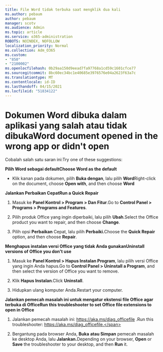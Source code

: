 ```yaml
---
title: File Word tidak terbuka saat mengklik dua kali
ms.author: pebaum
author: pebaum
manager: scotv
ms.audience: Admin
ms.topic: article
ms.service: o365-administration
ROBOTS: NOINDEX, NOFOLLOW
localization_priority: Normal
ms.collection: Adm_O365
ms.custom:
- "850"
- "2100002"
ms.openlocfilehash: 0b29aa150d9eead7fa97768a1cd59c1601cfce77
ms.sourcegitcommit: 8bc60ec34bc1e40685e3976576e04a2623f63a7c
ms.translationtype: MT
ms.contentlocale: id-ID
ms.lasthandoff: 04/15/2021
ms.locfileid: "51834122"
---
```

# <a name="word-document-opened-in-the-wrong-app-or-didnt-open"></a><span data-ttu-id="83040-102">Dokumen Word dibuka dalam aplikasi yang salah atau tidak dibuka</span><span class="sxs-lookup"><span data-stu-id="83040-102">Word document opened in the wrong app or didn't open</span></span>

<span data-ttu-id="83040-103">Cobalah salah satu saran ini:</span><span class="sxs-lookup"><span data-stu-id="83040-103">Try one of these suggestions:</span></span>

<span data-ttu-id="83040-104">**Pilih Word sebagai default**</span><span class="sxs-lookup"><span data-stu-id="83040-104">**Choose Word as the default**</span></span>

- <span data-ttu-id="83040-105">Klik kanan pada dokumen, pilih **Buka dengan**, lalu pilih **Word**</span><span class="sxs-lookup"><span data-stu-id="83040-105">Right-click on the document, choose **Open with**, and then choose **Word**</span></span>

<span data-ttu-id="83040-106">**Jalankan Perbaikan Cepat**</span><span class="sxs-lookup"><span data-stu-id="83040-106">**Run a Quick Repair**</span></span>

1. <span data-ttu-id="83040-107">Masuk ke **Panel Kontrol > Program > Dan Fitur**.</span><span class="sxs-lookup"><span data-stu-id="83040-107">Go to **Control Panel > Programs > Programs and Features**.</span></span>

2. <span data-ttu-id="83040-108">Pilih produk Office yang ingin diperbaiki, lalu pilih **Ubah**.</span><span class="sxs-lookup"><span data-stu-id="83040-108">Select the Office product you want to repair, and then choose **Change**.</span></span>

3. <span data-ttu-id="83040-109">Pilih opsi **Perbaikan** Cepat, lalu pilih **Perbaiki.**</span><span class="sxs-lookup"><span data-stu-id="83040-109">Choose the **Quick Repair** option, and then choose **Repair**.</span></span>

<span data-ttu-id="83040-110">**Menghapus instalan versi Office yang tidak Anda gunakan**</span><span class="sxs-lookup"><span data-stu-id="83040-110">**Uninstall versions of Office you don't use**</span></span>

1. <span data-ttu-id="83040-111">Masuk ke **Panel Kontrol > Hapus Instalan Program**, lalu pilih versi Office yang ingin Anda hapus.</span><span class="sxs-lookup"><span data-stu-id="83040-111">Go to **Control Panel > Uninstall a Program**, and then select the version of Office you want to remove.</span></span>

2. <span data-ttu-id="83040-112">Klik **Hapus Instalan**.</span><span class="sxs-lookup"><span data-stu-id="83040-112">Click **Uninstall**.</span></span>

3. <span data-ttu-id="83040-113">Hidupkan ulang komputer Anda.</span><span class="sxs-lookup"><span data-stu-id="83040-113">Restart your computer.</span></span>

<span data-ttu-id="83040-114">**Jalankan pemecah masalah ini untuk mengatur ekstensi file Office agar terbuka di Office**</span><span class="sxs-lookup"><span data-stu-id="83040-114">**Run this troubleshooter to set Office file extensions to open in Office**</span></span>

1. <span data-ttu-id="83040-115">Jalankan pemecah masalah ini: https://aka.ms/diag_officefile .</span><span class="sxs-lookup"><span data-stu-id="83040-115">Run this troubleshooter: https://aka.ms/diag_officefile.</span></span>

2. <span data-ttu-id="83040-116">Bergantung pada browser Anda, **Buka** **atau Simpan** pemecah masalah ke desktop Anda, lalu **Jalankan.**</span><span class="sxs-lookup"><span data-stu-id="83040-116">Depending on your browser, **Open** or **Save** the troubleshooter to your desktop, and then **Run** it.</span></span>
